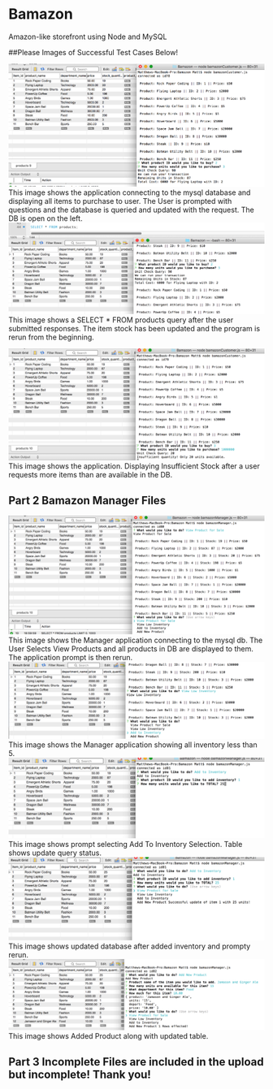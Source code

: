 # Bamazon
Amazon-like storefront using Node and MySQL

##Please Images of Successful Test Cases Below!

![Bamazon Customer 1](/images/BamazonCustomer1.png)
This image shows the application connecting to the mysql database and displaying all items to purchase to user.
The User is prompted with questions and the database is queried and updated with the request.
The DB is open on the left. 
![Bamazon Customer 1 Success](/images/BamazonCustomer1_UpdateDB.png)
This image shows a SELECT * FROM products query after the user submitted responses.
The item stock has been updated and the program is rerun from the beginning. 

![Bamazon Customer 2](/images/BamazonCustomer2_Insufficient.png)
This image shows the application. Displaying Insufficient Stock after a user requests more items
than are available in the DB.

## **Part 2 Bamazon Manager Files** 
![Bamazon Manager Scenario](/images/BamazonManagerViewProducts.png)
This image shows the Manager application connecting to the mysql db. 
The User Selects View Products and all products in DB are displayed to them.
The application prompt is then rerun.
![Bamazon Manager Scenario](/images/BamazonManagerViewLow.png)
This image shows the Manager application showing all inventory less than 5.
![Bamazon Manager Scenario](/images/BamazonManagerAdd.png)
This image shows prompt selecting Add To Inventory Selection. Table shows update query status.
![Bamazon Manager Scenario](/images/BamazonManagerAddedInventory.png)
This image shows updated database after added inventory and prompty rerun.
![Bamazon Manager Scenario](/images/BamazonManagerAddedProduct.png)
This image shows Added Product along with updated table. 

## Part 3 **Incomplete** Files are included in the upload but incomplete! Thank you!